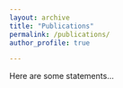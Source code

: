 ```yaml
---
layout: archive
title: "Publications"
permalink: /publications/
author_profile: true

---
```


Here are some statements...